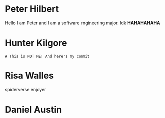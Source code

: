 # Peter Hilbert
Hello I am Peter and I am a software engineering major. Idk **HAHAHAHAHA**

# Hunter Kilgore
	# This is NOT ME! And here's my commit

# Risa Walles
spiderverse enjoyer

# Daniel Austin

